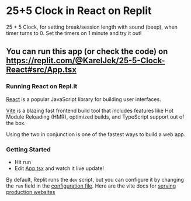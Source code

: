 # 25+5 Clock in React on Replit 

25 + 5 Clock, for setting break/session length with sound (beep), when timer turns to 0. Set the timers on 1 minute and try it out!

## You can run this app (or check the code) on https://replit.com/@KarelJek/25-5-Clock-React#src/App.tsx

### Running React on Repl.it

[React](https://reactjs.org/) is a popular JavaScript library for building user interfaces.

[Vite](https://vitejs.dev/) is a blazing fast frontend build tool that includes features like Hot Module Reloading (HMR), optimized builds, and TypeScript support out of the box.

Using the two in conjunction is one of the fastest ways to build a web app.

### Getting Started
- Hit run
- Edit [App.tsx](#src/App.tsx) and watch it live update!

By default, Replit runs the `dev` script, but you can configure it by changing the `run` field in the [configuration file](#.replit). Here are the vite docs for [serving production websites](https://vitejs.dev/guide/build.html)